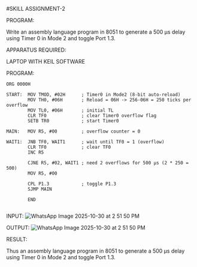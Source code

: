#SKILL ASSIGNMENT-2

PROGRAM:

 Write an assembly language program in 8051 to generate a 500 µs delay using Timer 0 in Mode 2 and toggle Port 1.3.

APPARATUS REQUIRED:

LAPTOP WITH KEIL SOFTWARE

PROGRAM:
```
ORG 0000H

START:  MOV TMOD, #02H      ; Timer0 in Mode2 (8-bit auto-reload)
        MOV TH0, #06H       ; Reload = 06H -> 256-06H = 250 ticks per overflow
        MOV TL0, #06H       ; initial TL
        CLR TF0             ; clear Timer0 overflow flag
        SETB TR0            ; start Timer0

MAIN:   MOV R5, #00         ; overflow counter = 0

WAIT1:  JNB TF0, WAIT1      ; wait until TF0 = 1 (overflow)
        CLR TF0             ; clear TF0
        INC R5

        CJNE R5, #02, WAIT1 ; need 2 overflows for 500 µs (2 * 250 = 500)
        MOV R5, #00

        CPL P1.3            ; toggle P1.3
        SJMP MAIN

        END
     
```
INPUT:
![WhatsApp Image 2025-10-30 at 2 51 50 PM](https://github.com/user-attachments/assets/daa89261-acbe-455f-b126-73da8ec6c016)

OUTPUT:
![WhatsApp Image 2025-10-30 at 2 51 50 PM](https://github.com/user-attachments/assets/036cf3e1-5d60-42c5-b601-f36f3d90156d)

RESULT:

Thus an assembly language program in 8051 to generate a 500 µs delay using Timer 0 in Mode 2 and toggle Port 1.3.
